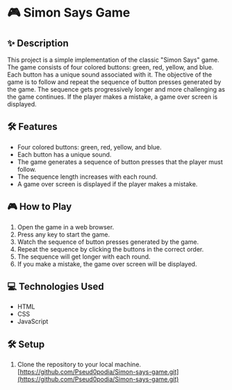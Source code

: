 # 🎮 Simon Says Game

## ✨ Description
This project is a simple implementation of the classic "Simon Says" game. The game consists of four colored buttons: green, red, yellow, and blue. Each button has a unique sound associated with it. The objective of the game is to follow and repeat the sequence of button presses generated by the game. The sequence gets progressively longer and more challenging as the game continues. If the player makes a mistake, a game over screen is displayed.

## 🛠️ Features
- Four colored buttons: green, red, yellow, and blue.
- Each button has a unique sound.
- The game generates a sequence of button presses that the player must follow.
- The sequence length increases with each round.
- A game over screen is displayed if the player makes a mistake.

## 🎮 How to Play
1. Open the game in a web browser.
2. Press any key to start the game.
3. Watch the sequence of button presses generated by the game.
4. Repeat the sequence by clicking the buttons in the correct order.
5. The sequence will get longer with each round.
6. If you make a mistake, the game over screen will be displayed.

## 💻 Technologies Used
- HTML
- CSS
- JavaScript

## 🛠️ Setup
1. Clone the repository to your local machine.
[https://github.com/Pseud0podia/Simon-says-game.git](https://github.com/Pseud0podia/Simon-says-game.git)
